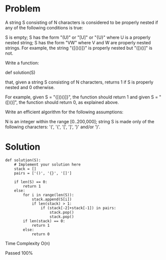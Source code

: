 # Problem
A string S consisting of N characters is considered to be properly nested if any of the following conditions is true:

S is empty;
S has the form "(U)" or "[U]" or "{U}" where U is a properly nested string;
S has the form "VW" where V and W are properly nested strings.
For example, the string "{[()()]}" is properly nested but "([)()]" is not.

Write a function:

def solution(S)

that, given a string S consisting of N characters, returns 1 if S is properly nested and 0 otherwise.

For example, given S = "{[()()]}", the function should return 1 and given S = "([)()]", the function should return 0, as explained above.

Write an efficient algorithm for the following assumptions:

N is an integer within the range [0..200,000];
string S is made only of the following characters: '(', '{', '[', ']', '}' and/or ')'.
# Solution
```
def solution(S):
    # Implement your solution here
    stack = []
    pairs = ['()', '{}', '[]']

    if len(S) == 0:
        return 1
    else:
        for i in range(len(S)):
            stack.append(S[i])
            if len(stack) > 1:
                if (stack[-2]+stack[-1]) in pairs:
                    stack.pop()
                    stack.pop()
        if len(stack) == 0:
            return 1
        else:
            return 0
```

Time Complexity  O(n)

Passed 100%
